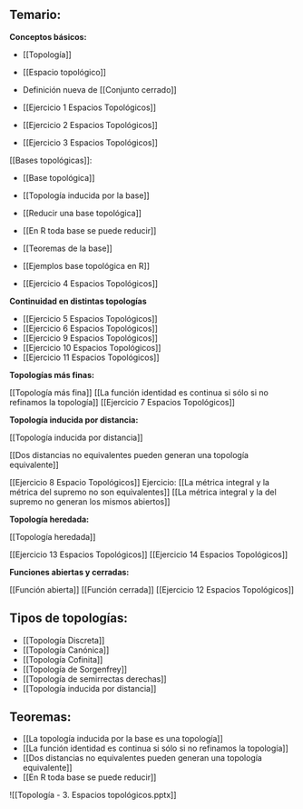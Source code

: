 
## Temario:

**Conceptos básicos:**

- [[Topología]]
- [[Espacio topológico]]
- Definición nueva de [[Conjunto cerrado]]

- [[Ejercicio 1 Espacios Topológicos]]
- [[Ejercicio 2 Espacios Topológicos]]
- [[Ejercicio 3 Espacios Topológicos]]

[[Bases topológicas]]:

- [[Base topológica]]
- [[Topología inducida por la base]]
- [[Reducir una base topológica]]
- [[En R toda base se puede reducir]]
- [[Teoremas de la base]]

- [[Ejemplos base topológica en R]]
- [[Ejercicio 4 Espacios Topológicos]]

**Continuidad en distintas topologías**

- [[Ejercicio 5 Espacios Topológicos]]
- [[Ejercicio 6 Espacios Topológicos]]
- [[Ejercicio 9 Espacios Topológicos]]
- [[Ejercicio 10 Espacios Topológicos]]
- [[Ejercicio 11 Espacios Topológicos]]

**Topologías más finas:**

[[Topología más fina]]
[[La función identidad es continua si sólo si no refinamos la topología]]
[[Ejercicio 7 Espacios Topológicos]]

**Topología inducida por distancia:**

[[Topología inducida por distancia]]

[[Dos distancias no equivalentes pueden generan una topología equivalente]]

[[Ejercicio 8 Espacio Topológicos]]
Ejercicio: [[La métrica integral y la métrica del supremo no son equivalentes]]
[[La métrica integral y la del supremo no generan los mismos abiertos]]

**Topología heredada:**

[[Topología heredada]]

[[Ejercicio 13 Espacios Topológicos]]
[[Ejercicio 14 Espacios Topológicos]]

**Funciones abiertas y cerradas:**

[[Función abierta]]
[[Función cerrada]]
[[Ejercicio 12 Espacios Topológicos]]

## Tipos de topologías:

- [[Topología Discreta]]
- [[Topología Canónica]]
- [[Topología Cofinita]]
- [[Topología de Sorgenfrey]]
- [[Topología de semirrectas derechas]]
- [[Topología inducida por distancia]]

## Teoremas:

- [[La topología inducida por la base es una topología]]
- [[La función identidad es continua si sólo si no refinamos la topología]]
- [[Dos distancias no equivalentes pueden generan una topología equivalente]]
- [[En R toda base se puede reducir]]

![[Topología - 3. Espacios topológicos.pptx]]
